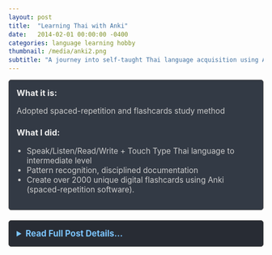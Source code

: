 ```yaml
---
layout: post
title:  "Learning Thai with Anki"
date:   2014-02-01 00:00:00 -0400
categories: language learning hobby
thumbnail: /media/anki2.png
subtitle: "A journey into self-taught Thai language acquisition using Anki."
---
```


<div style="padding: 15px; border: 1px solid #555; border-radius: 5px; margin-bottom: 20px; background-color: #333a45;">
  <h3 style="margin-top: 0; color: #eee;">What it is:</h3>
  <p style="font-size: 1.1em; color: #ccc;">Adopted spaced-repetition and flashcards study method</p>
  
  <h3 style="color: #eee;">What I did:</h3>
  <ul style="font-size: 1.1em; list-style-type: disc; padding-left: 20px; color: #ccc;">
    <li>Speak/Listen/Read/Write + Touch Type Thai language to intermediate level</li>
    <li>Pattern recognition, disciplined documentation</li>
    <li>Create over 2000 unique digital flashcards using Anki (spaced-repetition software).</li>
  </ul>
</div>

<details style="margin-bottom: 20px; background-color: #282c34; padding: 15px; border-radius: 5px; border: 1px solid #444;">
  <summary style="cursor: pointer; font-weight: bold; color: #7cc5ff; font-size: 1.2em;">Read Full Post Details...</summary>
  <div style="padding-top: 15px; color: #bbb;" markdown="1">

I adopted spaced-repetition to study Thai Language using a flashcard program called Anki to make over 2000 unique flashcards of words and phrases with consideration for meaning and sentiment. 
I asked my Thai teacher and Thai-speaking friends for ways to convey what I wanted in their own words, if they were in these situations. 

This was an exercise in pattern recognition and disciplined documentation. Each time I was in a situation where I wanted to express something and I could not do it I would write it down and ask my Thai teacher. I would get the answer from her and make a flashcard for it. 
I would use the flashcards to practice and I would be ready for the next time that situation occured. 

When I began learning Thai language I was already twenty six years old, and I felt crushingly challenged when first starting to learn. I saw Lee Kwan Yew in an interview discuss the awkward positiong he was in as a Singaporean political leader of Chinese ancestry but not speaking Mandarin. He began learning in his 30s, and I think his is a inspiring story in adult learning.

<p style="text-align: center; font-size: 1.2em; font-weight: bold;">ANKI Flashcards</p>

<p style="text-align: center; font-size: 1.1em; font-weight: bold;">Example Card 1</p>
![Anki Prompt Example](/media/Screenshot_20250517_212418_AnkiDroid.jpg)
<p style="text-align: center;"><em>(Front side) Occasionally-used phrase that conveys meaning and sentiment: "In a very long time, maybe never."</em></p>

![Anki Answer Example](/media/Screenshot_20250517_212425_AnkiDroid.jpg)
<p style="text-align: center;"><em>(Back side) Thai language translation that conveys close meaning and sentiment, modified IPA transcription.</em></p>

<p style="text-align: center; font-size: 1.1em; font-weight: bold;">Example Card 2</p>
![Anki Prompt Example 2](/media/Screenshot_20250517_212439_AnkiDroid.jpg)
<p style="text-align: center;"><em>(Front side) "That's right! (I get it now)"</em></p>

![Anki Answer Example 2](/media/Screenshot_20250517_212443_AnkiDroid.jpg)
<p style="text-align: center;"><em>(Back side) Thai language translation that conveys close meaning and sentiment, modified IPA transcription.</em></p>

<p style="text-align: center; font-size: 1.1em; font-weight: bold;">Example Card 3</p>
![Anki Prompt Example 3](/media/Screenshot_20250517_212503_AnkiDroid.jpg)
<p style="text-align: center;"><em>(Front side) "Suddenly I felt very sleepy"</em></p>

![Anki Answer Example 3](/media/Screenshot_20250517_212506_AnkiDroid.jpg)
<p style="text-align: center;"><em>(Back side) Thai language translation, one of many ways to convey "suddenly", with modified IPA transcription.</em></p>

![Keeping My Mandarin Alive book cover](/media/lee-kwan-yew-book.jpg)
<p style="text-align: center;"><em>Keeping My Mandarin Alive by Lee Kuan Yew</em></p>

![Anki Deck Overview](/media/anki2.png)
<p style="text-align: center;"><em>Created over 2000 custom flashcards with nouns and phrases using Anki.</em></p>
<p>&nbsp;</p>

  </div>
</details>

<!-- ![Anki Flashcards 1](/media/anki1.png) -->

